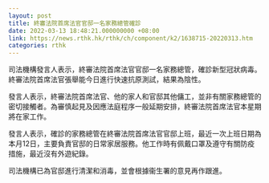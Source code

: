 ```yaml
---
layout: post
title: 終審法院首席法官官邸一名家務總管確診
date: 2022-03-13 18:48:21.000000000 +08:00
link: https://news.rthk.hk/rthk/ch/component/k2/1638715-20220313.htm
categories: rthk
---
```


司法機構發言人表示，終審法院首席法官官邸一名家務總管，確診新型冠狀病毒。終審法院首席法官張舉能今日進行快速抗原測試，結果為陰性。

發言人表示，終審法院首席法官、他的家人和官邸其他傭工，並非有關家務總管的密切接觸者。為審慎起見及因應法庭程序一般延期安排，終審法院首席法官本星期將在家工作。

發言人表示，確診的家務總管在終審法院首席法官官邸上班，最近一次上班日期為本月12日，主要負責官邸的日常家居服務。他工作時有佩戴口罩及遵守有關防疫措施，最近沒有外遊紀錄。

司法機構已為官邸進行清潔和消毒，並會根據衞生署的意見再作跟進。
